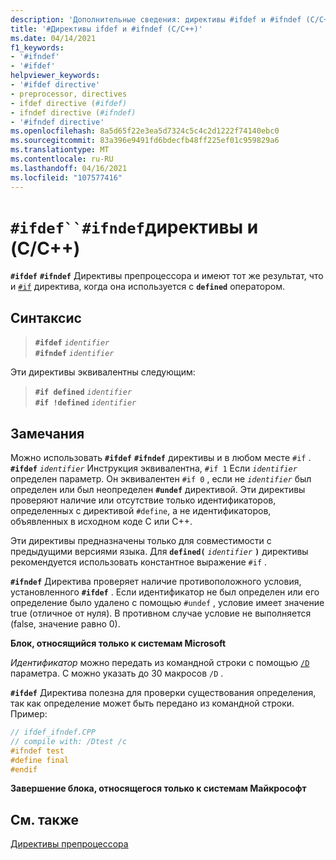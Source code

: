 ```yaml
---
description: 'Дополнительные сведения: директивы #ifdef и #ifndef (C/C++)'
title: '#Директивы ifdef и #ifndef (C/C++)'
ms.date: 04/14/2021
f1_keywords:
- '#ifndef'
- '#ifdef'
helpviewer_keywords:
- '#ifdef directive'
- preprocessor, directives
- ifdef directive (#ifdef)
- ifndef directive (#ifndef)
- '#ifndef directive'
ms.openlocfilehash: 8a5d65f22e3ea5d7324c5c4c2d1222f74140ebc0
ms.sourcegitcommit: 83a396e9491fd6bdecfb48ff225ef01c959829a6
ms.translationtype: MT
ms.contentlocale: ru-RU
ms.lasthandoff: 04/16/2021
ms.locfileid: "107577416"
---
```

# <a name="ifdef-and-ifndef-directives-cc"></a>`#ifdef``#ifndef`директивы и (C/C++)

**`#ifdef`** **`#ifndef`** Директивы препроцессора и имеют тот же результат, что и [`#if`](hash-if-hash-elif-hash-else-and-hash-endif-directives-c-cpp.md) директива, когда она используется с **`defined`** оператором.

## <a name="syntax"></a>Синтаксис

> **`#ifdef`** *`identifier`*\
> **`#ifndef`** *`identifier`*

Эти директивы эквивалентны следующим:

> **`#if defined`** *`identifier`*\
> **`#if !defined`** *`identifier`*

## <a name="remarks"></a>Замечания

Можно использовать **`#ifdef`** **`#ifndef`** директивы и в любом месте `#if` . **`#ifdef`** *`identifier`* Инструкция эквивалентна, `#if 1` Если *`identifier`* определен параметр. Он эквивалентен `#if 0` , если не *`identifier`* был определен или был неопределен **`#undef`** директивой. Эти директивы проверяют наличие или отсутствие только идентификаторов, определенных с директивой `#define`, а не идентификаторов, объявленных в исходном коде C или C++.

Эти директивы предназначены только для совместимости с предыдущими версиями языка. Для **`defined(`** *`identifier`* **`)`** директивы рекомендуется использовать константное выражение `#if` .

**`#ifndef`** Директива проверяет наличие противоположного условия, установленного **`#ifdef`** . Если идентификатор не был определен или его определение было удалено с помощью `#undef` , условие имеет значение true (отличное от нуля). В противном случае условие не выполняется (false, значение равно 0).

**Блок, относящийся только к системам Microsoft**

*Идентификатор* можно передать из командной строки с помощью [`/D`](../build/reference/d-preprocessor-definitions.md) параметра. С можно указать до 30 макросов `/D` .

**`#ifdef`** Директива полезна для проверки существования определения, так как определение может быть передано из командной строки. Пример:

```cpp
// ifdef_ifndef.CPP
// compile with: /Dtest /c
#ifndef test
#define final
#endif
```

**Завершение блока, относящегося только к системам Майкрософт**

## <a name="see-also"></a>См. также

[Директивы препроцессора](../preprocessor/preprocessor-directives.md)
